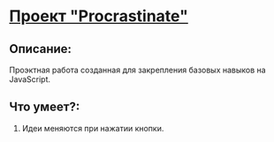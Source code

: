 # [Проект "Procrastinate"]()

## Описание:

Проэктная работа созданная для закрепления базовых навыков на JavaScript.

## Что умеет?:

1. Идеи меняются при нажатии кнопки.
